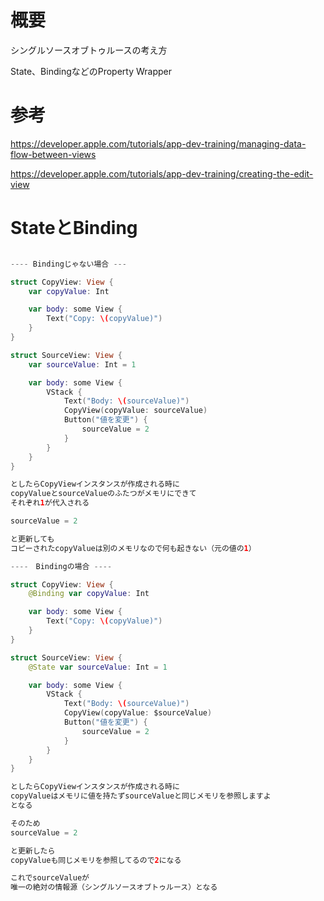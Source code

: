 # 概要

シングルソースオブトゥルースの考え方

State、BindingなどのProperty Wrapper

# 参考

https://developer.apple.com/tutorials/app-dev-training/managing-data-flow-between-views

https://developer.apple.com/tutorials/app-dev-training/creating-the-edit-view

# StateとBinding
```swift

---- Bindingじゃない場合 ---

struct CopyView: View {
    var copyValue: Int

    var body: some View {
        Text("Copy: \(copyValue)")
    }
}

struct SourceView: View {
    var sourceValue: Int = 1

    var body: some View {
        VStack {
            Text("Body: \(sourceValue)")
            CopyView(copyValue: sourceValue)
            Button("値を変更") {
                sourceValue = 2
            }
        }
    }
}

としたらCopyViewインスタンスが作成される時に
copyValueとsourceValueのふたつがメモリにできて
それぞれ1が代入される

sourceValue = 2

と更新しても
コピーされたcopyValueは別のメモリなので何も起きない（元の値の1）

----　Bindingの場合 ----

struct CopyView: View {
    @Binding var copyValue: Int

    var body: some View {
        Text("Copy: \(copyValue)")
    }
}

struct SourceView: View {
    @State var sourceValue: Int = 1

    var body: some View {
        VStack {
            Text("Body: \(sourceValue)")
            CopyView(copyValue: $sourceValue)
            Button("値を変更") {
                sourceValue = 2
            }
        }
    }
}

としたらCopyViewインスタンスが作成される時に
copyValueはメモリに値を持たずsourceValueと同じメモリを参照しますよ
となる

そのため
sourceValue = 2

と更新したら
copyValueも同じメモリを参照してるので2になる

これでsourceValueが
唯一の絶対の情報源（シングルソースオブトゥルース）となる
```

